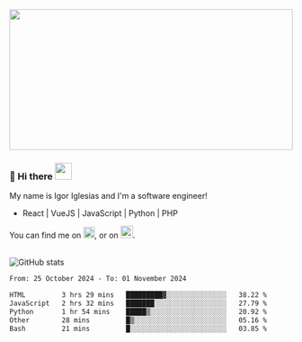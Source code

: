 <img src="https://c.tenor.com/KjVxfRrrncUAAAAd/matrix.gif" width="100%" height="250px">

### 🔭 Hi there <img src="https://raw.githubusercontent.com/MartinHeinz/MartinHeinz/master/wave.gif" width="30px">


My name is Igor Iglesias and I'm a software engineer!
<br>

<ul>
  <li> React | VueJS | JavaScript | Python | PHP </li>
</ul>
You can find me on <a href="https://twitter.com/IgorIglesias5"><img src="https://i.imgur.com/JLLlB5S.png" width="20px"></a>, or on <a href="https://www.linkedin.com/in/igor-iglesias-62478428/"><img src="https://i.imgur.com/PXyIkWx.png" width="22px"></a>.

<br>
<br>

![GitHub stats](https://github-readme-stats.vercel.app/api?username=igoiglesias&show_icons=true&count_private=true&theme=chartreuse-dark&hide_title=true)

<!--START_SECTION:waka-->

```txt
From: 25 October 2024 - To: 01 November 2024

HTML         3 hrs 29 mins   █████████▓░░░░░░░░░░░░░░░   38.22 %
JavaScript   2 hrs 32 mins   ███████░░░░░░░░░░░░░░░░░░   27.79 %
Python       1 hr 54 mins    █████▒░░░░░░░░░░░░░░░░░░░   20.92 %
Other        28 mins         █▒░░░░░░░░░░░░░░░░░░░░░░░   05.16 %
Bash         21 mins         █░░░░░░░░░░░░░░░░░░░░░░░░   03.85 %
```

<!--END_SECTION:waka-->
